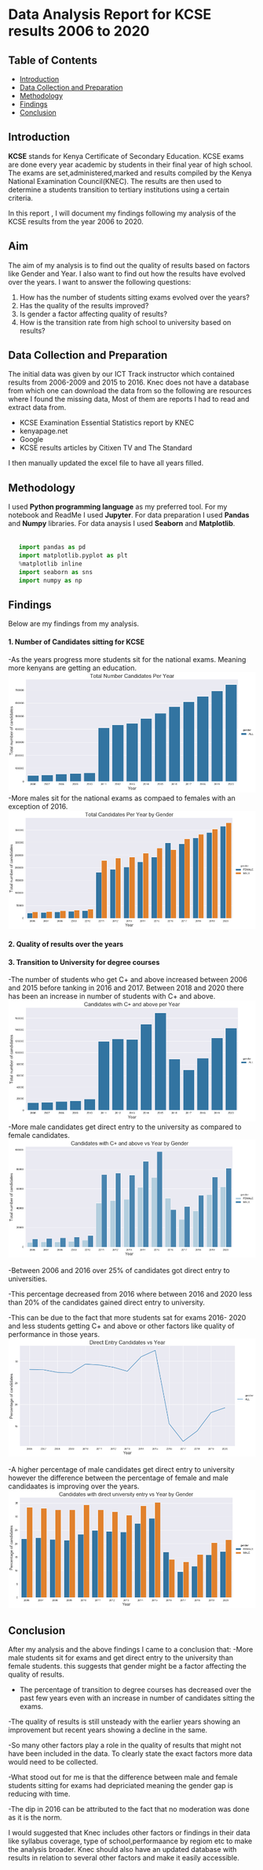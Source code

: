 # Data Analysis Report for KCSE results 2006 to 2020

## Table of Contents
* [Introduction](#introduction)
* [Data Collection and Preparation](#data-collection-and-preparation)
* [Methodology](#methodology)
* [Findings](#findings)
* [Conclusion](#conclusion)


## Introduction 
**KCSE** stands for Kenya Certificate of Secondary Education. KCSE exams are done every year academic by students in their final year of high school. The exams are set,administered,marked and results compiled by the Kenya National Examination Council(KNEC). The results are then used to determine a students transition to tertiary institutions using a certain criteria.

In this report , I will document my findings following my analysis of the KCSE results from the year 2006 to 2020.

## Aim
The aim of my analysis is to find out the quality of results based on factors like Gender and Year. I also want to find out how the results have evolved over the years. I want to answer the following questions: 
1. How has the number of students sitting exams evolved over the years?
2. Has the quality of the results improved?
3. Is gender a factor affecting quality of results?
4. How is the transition rate from high school to university based on results?


## Data Collection and Preparation
The initial data was given by our ICT Track instructor which contained results from 2006-2009 and 2015 to 2016. Knec does not have a database from which one can download the data from so the following are resources where I found the missing data, Most of them are reports I had to read and extract data from. 

- KCSE Examination Essential Statistics report by KNEC
- kenyapage.net
- Google
- KCSE results articles by Citixen TV and The Standard 

I then manually updated the excel file to have all years filled.

## Methodology
I used **Python programming language** as my preferred tool. For my notebook and ReadMe I used **Jupyter**.
For data preparation I used **Pandas** and **Numpy** libraries.
For data anaysis I used **Seaborn** and **Matplotlib**.

```Python
    
   import pandas as pd 
   import matplotlib.pyplot as plt
   %matplotlib inline
   import seaborn as sns
   import numpy as np
   ```
   
## Findings
Below are my findings from my analysis.
#### 1. Number of Candidates sitting for KCSE
-As the years progress more students sit for the national exams. Meaning more kenyans are getting an education.
![](figure1.png)
-More males sit for the national exams as compaed to females with an exception of 2016.
![](figure2.png)
#### 2. Quality of results over the years

#### 3. Transition to University for degree courses
-The number of students who get C+ and above increased between 2006 and 2015 before tanking in 2016 and 2017. Between 2018 and 2020 there has been an increase in number of students with C+ and above.
![](figure3.png)
-More male candidates get direct entry to the university as compared to female candidates.
![](figure4.png)

-Between 2006 and 2016 over 25% of candidates got direct entry to universities.

-This percentage decreased from 2016 where between 2016 and 2020 less than 20% of the candidates gained direct entry to university.

-This can be due to the fact that more students sat for exams 2016- 2020 and less students getting C+ and above or other factors like quality of performance in those years.
![](figure5.png)

-A higher percentage of male candidates get direct entry to university however the difference between the percentage of female and male candidaates is improving over the years.
![](figure6.png)

## Conclusion
After my analysis and the above findings I came to a conclusion that:
-More male students sit for exams and get direct entry to the university than female students. this suggests that gender might be a factor affecting the quality of results.

- The percentage of transition to degree courses has decreased over the past few years even with an increase in number of candidates sitting the exams.

-The quality of results is still unsteady with the earlier years showing an improvement but recent years showing a decline in the same.

-So many other factors play a role in the quality of results that might not have been included in the data. To clearly state the exact factors more data would need to be collected.

-What stood out for me is that the difference between male and female students sitting for exams had depriciated meaning the gender gap is reducing with time.

-The dip in 2016 can be attributed to the fact that no moderation was done as it is the norm.

I would suggested that Knec includes other factors or findings in their data like syllabus coverage, type of school,performaance by regiom etc to make the analysis broader.
Knec should also have an updated database with results in relation to several other factors and make it easily accessible.



